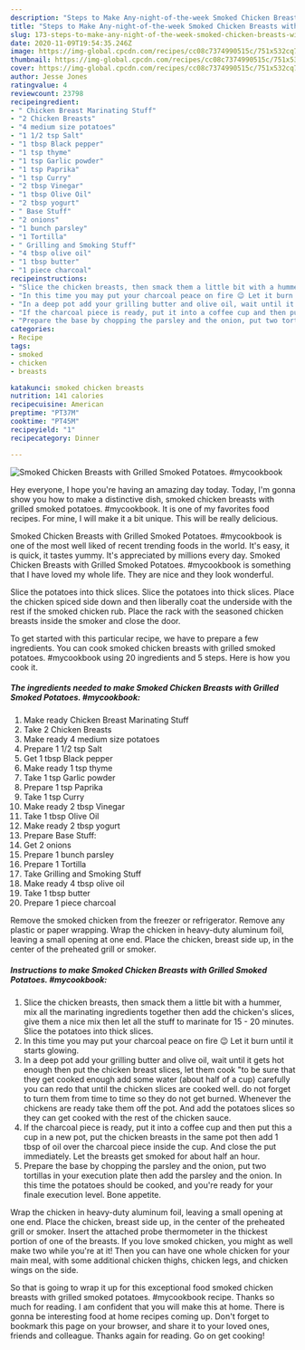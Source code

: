 ```yaml
---
description: "Steps to Make Any-night-of-the-week Smoked Chicken Breasts with Grilled Smoked Potatoes. #mycookbook"
title: "Steps to Make Any-night-of-the-week Smoked Chicken Breasts with Grilled Smoked Potatoes. #mycookbook"
slug: 173-steps-to-make-any-night-of-the-week-smoked-chicken-breasts-with-grilled-smoked-potatoes-mycookbook
date: 2020-11-09T19:54:35.246Z
image: https://img-global.cpcdn.com/recipes/cc08c7374990515c/751x532cq70/smoked-chicken-breasts-with-grilled-smoked-potatoes-mycookbook-recipe-main-photo.jpg
thumbnail: https://img-global.cpcdn.com/recipes/cc08c7374990515c/751x532cq70/smoked-chicken-breasts-with-grilled-smoked-potatoes-mycookbook-recipe-main-photo.jpg
cover: https://img-global.cpcdn.com/recipes/cc08c7374990515c/751x532cq70/smoked-chicken-breasts-with-grilled-smoked-potatoes-mycookbook-recipe-main-photo.jpg
author: Jesse Jones
ratingvalue: 4
reviewcount: 23798
recipeingredient:
- " Chicken Breast Marinating Stuff"
- "2 Chicken Breasts"
- "4 medium size potatoes"
- "1 1/2 tsp Salt"
- "1 tbsp Black pepper"
- "1 tsp thyme"
- "1 tsp Garlic powder"
- "1 tsp Paprika"
- "1 tsp Curry"
- "2 tbsp Vinegar"
- "1 tbsp Olive Oil"
- "2 tbsp yogurt"
- " Base Stuff"
- "2 onions"
- "1 bunch parsley"
- "1 Tortilla"
- " Grilling and Smoking Stuff"
- "4 tbsp olive oil"
- "1 tbsp butter"
- "1 piece charcoal"
recipeinstructions:
- "Slice the chicken breasts, then smack them a little bit with a hummer, mix all the marinating ingredients together then add the chicken&#39;s slices, give them a nice mix then let all the stuff to marinate for 15 - 20 minutes. Slice the potatoes into thick slices."
- "In this time you may put your charcoal peace on fire 😉 Let it burn until it starts glowing."
- "In a deep pot add your grilling butter and olive oil, wait until it gets hot enough then put the chicken breast slices, let them cook &#34;to be sure that they get cooked enough add some water (about half of a cup) carefully you can redo that until the chicken slices are cooked well. do not forget to turn them from time to time so they do not get burned. Whenever the chickens are ready take them off the pot. And add the potatoes slices so they can get cooked with the rest of the chicken sauce."
- "If the charcoal piece is ready, put it into a coffee cup and then put this a cup in a new pot, put the chicken breasts in the same pot then add 1 tbsp of oil over the charcoal piece inside the cup. And close the put immediately. Let the breasts get smoked for about half an hour."
- "Prepare the base by chopping the parsley and the onion, put two tortillas in your execution plate then add the parsley and the onion. In this time the potatoes should be cooked, and you&#39;re ready for your finale execution level. Bone appetite."
categories:
- Recipe
tags:
- smoked
- chicken
- breasts

katakunci: smoked chicken breasts 
nutrition: 141 calories
recipecuisine: American
preptime: "PT37M"
cooktime: "PT45M"
recipeyield: "1"
recipecategory: Dinner

---
```



![Smoked Chicken Breasts with Grilled Smoked Potatoes. #mycookbook](https://img-global.cpcdn.com/recipes/cc08c7374990515c/751x532cq70/smoked-chicken-breasts-with-grilled-smoked-potatoes-mycookbook-recipe-main-photo.jpg)

Hey everyone, I hope you're having an amazing day today. Today, I'm gonna show you how to make a distinctive dish, smoked chicken breasts with grilled smoked potatoes. #mycookbook. It is one of my favorites food recipes. For mine, I will make it a bit unique. This will be really delicious.

Smoked Chicken Breasts with Grilled Smoked Potatoes. #mycookbook is one of the most well liked of recent trending foods in the world. It's easy, it is quick, it tastes yummy. It's appreciated by millions every day. Smoked Chicken Breasts with Grilled Smoked Potatoes. #mycookbook is something that I have loved my whole life. They are nice and they look wonderful.

Slice the potatoes into thick slices. Slice the potatoes into thick slices. Place the chicken spiced side down and then liberally coat the underside with the rest if the smoked chicken rub. Place the rack with the seasoned chicken breasts inside the smoker and close the door.


To get started with this particular recipe, we have to prepare a few ingredients. You can cook smoked chicken breasts with grilled smoked potatoes. #mycookbook using 20 ingredients and 5 steps. Here is how you cook it.

<!--inarticleads1-->

##### The ingredients needed to make Smoked Chicken Breasts with Grilled Smoked Potatoes. #mycookbook:

1. Make ready  Chicken Breast Marinating Stuff
1. Take 2 Chicken Breasts
1. Make ready 4 medium size potatoes
1. Prepare 1 1/2 tsp Salt
1. Get 1 tbsp Black pepper
1. Make ready 1 tsp thyme
1. Take 1 tsp Garlic powder
1. Prepare 1 tsp Paprika
1. Take 1 tsp Curry
1. Make ready 2 tbsp Vinegar
1. Take 1 tbsp Olive Oil
1. Make ready 2 tbsp yogurt
1. Prepare  Base Stuff:
1. Get 2 onions
1. Prepare 1 bunch parsley
1. Prepare 1 Tortilla
1. Take  Grilling and Smoking Stuff
1. Make ready 4 tbsp olive oil
1. Take 1 tbsp butter
1. Prepare 1 piece charcoal


Remove the smoked chicken from the freezer or refrigerator. Remove any plastic or paper wrapping. Wrap the chicken in heavy-duty aluminum foil, leaving a small opening at one end. Place the chicken, breast side up, in the center of the preheated grill or smoker. 

<!--inarticleads2-->

##### Instructions to make Smoked Chicken Breasts with Grilled Smoked Potatoes. #mycookbook:

1. Slice the chicken breasts, then smack them a little bit with a hummer, mix all the marinating ingredients together then add the chicken&#39;s slices, give them a nice mix then let all the stuff to marinate for 15 - 20 minutes. Slice the potatoes into thick slices.
1. In this time you may put your charcoal peace on fire 😉 Let it burn until it starts glowing.
1. In a deep pot add your grilling butter and olive oil, wait until it gets hot enough then put the chicken breast slices, let them cook &#34;to be sure that they get cooked enough add some water (about half of a cup) carefully you can redo that until the chicken slices are cooked well. do not forget to turn them from time to time so they do not get burned. Whenever the chickens are ready take them off the pot. And add the potatoes slices so they can get cooked with the rest of the chicken sauce.
1. If the charcoal piece is ready, put it into a coffee cup and then put this a cup in a new pot, put the chicken breasts in the same pot then add 1 tbsp of oil over the charcoal piece inside the cup. And close the put immediately. Let the breasts get smoked for about half an hour.
1. Prepare the base by chopping the parsley and the onion, put two tortillas in your execution plate then add the parsley and the onion. In this time the potatoes should be cooked, and you&#39;re ready for your finale execution level. Bone appetite.


Wrap the chicken in heavy-duty aluminum foil, leaving a small opening at one end. Place the chicken, breast side up, in the center of the preheated grill or smoker. Insert the attached probe thermometer in the thickest portion of one of the breasts. If you love smoked chicken, you might as well make two while you&#39;re at it! Then you can have one whole chicken for your main meal, with some additional chicken thighs, chicken legs, and chicken wings on the side. 

So that is going to wrap it up for this exceptional food smoked chicken breasts with grilled smoked potatoes. #mycookbook recipe. Thanks so much for reading. I am confident that you will make this at home. There is gonna be interesting food at home recipes coming up. Don't forget to bookmark this page on your browser, and share it to your loved ones, friends and colleague. Thanks again for reading. Go on get cooking!
